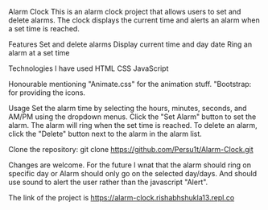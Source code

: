 Alarm Clock
This is an alarm clock project that allows users to set and delete alarms. The clock displays the current time and alerts an alarm when a set time is reached.

Features
Set and delete alarms
Display current time and day date
Ring an alarm at a set time

Technologies I have used
HTML
CSS
JavaScript

Honourable mentioning
"Animate.css" for the animation stuff.
"Bootstrap: for providing the icons.

Usage
Set the alarm time by selecting the hours, minutes, seconds, and AM/PM using the dropdown menus.
Click the "Set Alarm" button to set the alarm.
The alarm will ring when the set time is reached.
To delete an alarm, click the "Delete" button next to the alarm in the alarm list.

Clone the repository: git clone https://github.com/Persu1t/Alarm-Clock.git

Changes are welcome.
For the future I wnat that the alarm should ring on specific day or Alarm should only go on the selected day/days.
And should use sound to alert the user rather than the javascript "Alert".

The link of the project is https://alarm-clock.rishabhshukla13.repl.co

